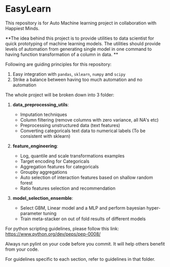 # EasyLearn
This repository is for Auto Machine learning project in collaboration with Happiest Minds.

**The idea behind this project is to provide utilities to data scientist for quick prototyping of machine learning models. The utilities should provide levels of automation from generating single model in one command to having function transformation of a column in data. **

Following are guiding principles for this repository:
 1. Easy integration with `pandas`, `sklearn`, `numpy` and `scipy`
 2. Strike a balance between having too much automation and no automation
 
The whole project will be broken down into 3 folder:
 1. **data_preprocessing_utils**:
    * Imputation techniques
    * Column filtering (remove columns with zero variance, all NA's etc)
    * Preprocessing unstructured data (text features)
    * Converting categoricals text data to numerical labels (To be consistent with sklearn)
    
 2. **feature_engineering**:
    * Log, quantile and scale transformations examples
    * Target encoding for Categoricals
    * Aggregation features for categoricals
    * Groupby aggregations
    * Auto selection of interaction features based on shallow random forest
    * Ratio features selection and recommendation
    
 3. **model_selection_ensemble**:
    * Select GBM, Linear model and a MLP and perform bayesian hyper-parameter tuning
    * Train meta-stacker on out of fold results of different models
    
    
For python scripting guidelines, please follow this link:
https://www.python.org/dev/peps/pep-0008/

Always run pylint on your code before you commit. It will help others benefit from your code.


For guidelines specific to each section, refer to guidelines in that folder.
 
 
